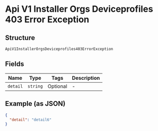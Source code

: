 
# Api V1 Installer Orgs Deviceprofiles 403 Error Exception

## Structure

`ApiV1InstallerOrgsDeviceprofiles403ErrorException`

## Fields

| Name | Type | Tags | Description |
|  --- | --- | --- | --- |
| `detail` | `string` | Optional | - |

## Example (as JSON)

```json
{
  "detail": "detail6"
}
```

